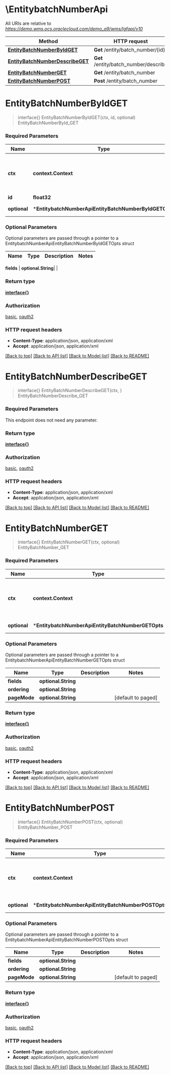 # \EntitybatchNumberApi

All URIs are relative to *https://demo.wms.ocs.oraclecloud.com/demo_a9/wms/lgfapi/v10*

Method | HTTP request | Description
------------- | ------------- | -------------
[**EntityBatchNumberByIdGET**](EntitybatchNumberApi.md#EntityBatchNumberByIdGET) | **Get** /entity/batch_number/{id} | EntityBatchNumberById_GET
[**EntityBatchNumberDescribeGET**](EntitybatchNumberApi.md#EntityBatchNumberDescribeGET) | **Get** /entity/batch_number/describe | EntityBatchNumberDescribe_GET
[**EntityBatchNumberGET**](EntitybatchNumberApi.md#EntityBatchNumberGET) | **Get** /entity/batch_number | EntityBatchNumber_GET
[**EntityBatchNumberPOST**](EntitybatchNumberApi.md#EntityBatchNumberPOST) | **Post** /entity/batch_number | EntityBatchNumber_POST


# **EntityBatchNumberByIdGET**
> interface{} EntityBatchNumberByIdGET(ctx, id, optional)
EntityBatchNumberById_GET



### Required Parameters

Name | Type | Description  | Notes
------------- | ------------- | ------------- | -------------
 **ctx** | **context.Context** | context for authentication, logging, cancellation, deadlines, tracing, etc.
  **id** | **float32**|  | 
 **optional** | ***EntitybatchNumberApiEntityBatchNumberByIdGETOpts** | optional parameters | nil if no parameters

### Optional Parameters
Optional parameters are passed through a pointer to a EntitybatchNumberApiEntityBatchNumberByIdGETOpts struct

Name | Type | Description  | Notes
------------- | ------------- | ------------- | -------------

 **fields** | **optional.String**|  | 

### Return type

[**interface{}**](interface{}.md)

### Authorization

[basic](../README.md#basic), [oauth2](../README.md#oauth2)

### HTTP request headers

 - **Content-Type**: application/json, application/xml
 - **Accept**: application/json, application/xml

[[Back to top]](#) [[Back to API list]](../README.md#documentation-for-api-endpoints) [[Back to Model list]](../README.md#documentation-for-models) [[Back to README]](../README.md)

# **EntityBatchNumberDescribeGET**
> interface{} EntityBatchNumberDescribeGET(ctx, )
EntityBatchNumberDescribe_GET



### Required Parameters
This endpoint does not need any parameter.

### Return type

[**interface{}**](interface{}.md)

### Authorization

[basic](../README.md#basic), [oauth2](../README.md#oauth2)

### HTTP request headers

 - **Content-Type**: application/json, application/xml
 - **Accept**: application/json, application/xml

[[Back to top]](#) [[Back to API list]](../README.md#documentation-for-api-endpoints) [[Back to Model list]](../README.md#documentation-for-models) [[Back to README]](../README.md)

# **EntityBatchNumberGET**
> interface{} EntityBatchNumberGET(ctx, optional)
EntityBatchNumber_GET



### Required Parameters

Name | Type | Description  | Notes
------------- | ------------- | ------------- | -------------
 **ctx** | **context.Context** | context for authentication, logging, cancellation, deadlines, tracing, etc.
 **optional** | ***EntitybatchNumberApiEntityBatchNumberGETOpts** | optional parameters | nil if no parameters

### Optional Parameters
Optional parameters are passed through a pointer to a EntitybatchNumberApiEntityBatchNumberGETOpts struct

Name | Type | Description  | Notes
------------- | ------------- | ------------- | -------------
 **fields** | **optional.String**|  | 
 **ordering** | **optional.String**|  | 
 **pageMode** | **optional.String**|  | [default to paged]

### Return type

[**interface{}**](interface{}.md)

### Authorization

[basic](../README.md#basic), [oauth2](../README.md#oauth2)

### HTTP request headers

 - **Content-Type**: application/json, application/xml
 - **Accept**: application/json, application/xml

[[Back to top]](#) [[Back to API list]](../README.md#documentation-for-api-endpoints) [[Back to Model list]](../README.md#documentation-for-models) [[Back to README]](../README.md)

# **EntityBatchNumberPOST**
> interface{} EntityBatchNumberPOST(ctx, optional)
EntityBatchNumber_POST



### Required Parameters

Name | Type | Description  | Notes
------------- | ------------- | ------------- | -------------
 **ctx** | **context.Context** | context for authentication, logging, cancellation, deadlines, tracing, etc.
 **optional** | ***EntitybatchNumberApiEntityBatchNumberPOSTOpts** | optional parameters | nil if no parameters

### Optional Parameters
Optional parameters are passed through a pointer to a EntitybatchNumberApiEntityBatchNumberPOSTOpts struct

Name | Type | Description  | Notes
------------- | ------------- | ------------- | -------------
 **fields** | **optional.String**|  | 
 **ordering** | **optional.String**|  | 
 **pageMode** | **optional.String**|  | [default to paged]

### Return type

[**interface{}**](interface{}.md)

### Authorization

[basic](../README.md#basic), [oauth2](../README.md#oauth2)

### HTTP request headers

 - **Content-Type**: application/json, application/xml
 - **Accept**: application/json, application/xml

[[Back to top]](#) [[Back to API list]](../README.md#documentation-for-api-endpoints) [[Back to Model list]](../README.md#documentation-for-models) [[Back to README]](../README.md)

